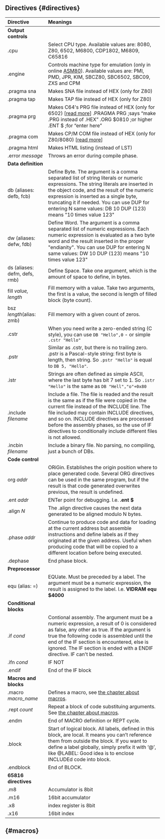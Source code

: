 ## Directives {#directives}

| Directive | Meanings |
| :--- | :--- |
|  **Output controls** |
| .cpu | Select CPU type. Available values are: 8080, Z80, 6502, M6800, CDP1802, M6809, C65816 |
| .engine | Controls machine type for emulation \(only in online [ASM80](https://www.asm80.com/)\). Available values are: PMI, PMD, JPR, KIM, SBCZ80, SBC6502, SBC09, ZXS and CPM |
| .pragma sna | Makes SNA file instead of HEX \(only for Z80\) |
| .pragma tap | Makes TAP file instead of HEX \(only for Z80\) |
| .pragma prg | Makes C64's PRG file instead of HEX \(only for 6502\) \[[read more](https://www.uelectronics.info/2015/04/10/asm80-news-cpm-c64-etc/)\]  .PRAGMA PRG ;says “make .PRG instead of .HEX” .ORG $0810 ;or higher .ENT $ ;for “enter here” |
| .pragma com | Makes CP/M COM file instead of HEX \(only for Z80/8080\) \[[read more](https://www.uelectronics.info/2015/04/10/asm80-news-cpm-c64-etc/)\] |
| .pragma html | Makes HTML listing \(instead of LST\) |
| .error _message_ | Throws an error during compile phase. |
|  **Data definition** |
| db \(aliases: defb, fcb\) | Define Byte. The argument is a comma separated list of string literals or numeric expressions. The string literals are inserted in the object code, and the result of the numeric expression is inserted as a single byte, truncating it if needed. You can use DUP for entering N same values: DB 10 DUP \(123\) means "10 times value 123" |
| dw \(aliases: defw, fdb\) | Define Word. The argument is a comma separated list of numeric expressions. Each numeric expression is evaluated as a two byte word and the result inserted in the proper "endianity". You can use DUP for entering N same values: DW 10 DUP \(123\) means "10 times value 123" |
| ds \(aliases: defm, defs, rmb\) | Define Space. Take one argument, which is the amount of space to define, in bytes. |
| fill _value, length_ | Fill memory with a value. Take two arguments, the first is a value, the second is length of filled block \(byte count\). |
| bsz _length_\(alias: zmb\) | Fill memory with a given count of zeros. |
| .cstr | When you need write a zero-ended string (C style), you can use `DB "Hello",0` - or simple `.cstr "Hello"` |
| .pstr | Similar as .cstr, but there is no trailing zero. .pstr is a Pascal-style string: first byte is length, then string. So `.pstr "Hello"` is equal to `DB 5, "Hello"`. |
| .istr | Strings are often defined as simple ASCII, where the last byte has bit 7 set to 1. So `.istr "Hello"` is the same as `DB "Hell","o"+0x80` |
| .include _filename_ | Include a file. The file is readed and the result is the same as if the file were copied in the current file instead of the INCLUDE line. The file included may contain INCLUDE directives, and so on. INCLUDE directives are processed before the assembly phases, so the use of IF directives to conditionally include different files is not allowed. |
| .incbin _filename_ | Include a binary file. No parsing, no compiling, just a bunch of DBs. |
| **Code control** |
| org _addr_ | ORiGin. Establishes the origin position where to place generated code. Several ORG directives can be used in the same program, but if the result is that code generated overwrites previous, the result is undefined. |
| .ent _addr_ | ENTer point for debugging. I.e. **.ent $** |
| .align _N_ | The .align directive causes the next data generated to be aligned modulo N bytes. |
| .phase _addr_ | Continue to produce code and data for loading at the current address but assemble instructions and define labels as if they originated at the given address. Useful when producing code that will be copied to a different location before being executed. |
| .dephase | End phase block. |
|  **Preprocessor** |
| equ \(alias: =\) | EQUate. Must be preceded by a label. The argument must be a numeric expression, the result is assigned to the label. I.e. **VIDRAM equ $4000** |
|  **Conditional blocks** |
| .if _cond_ | Contional assembly. The argument must be a numeric expression, a result of 0 is considered as false, any other as true. If the argument is true the following code is assembled until the end of the IF section is encountered, else is ignored. The IF section is ended with a ENDIF directive. IF can't be nested. |
| .ifn _cond_ | IF NOT |
| .endif | End of the IF block |
|  **Macros and blocks** |
| .macro _macro\_name_ | Defines a macro, see [the chapter about macros](/macros.md). |
| .rept _count_ | Repeat a block of code substituing arguments. See [the chapter about macros](/macros.md). |
| .endm | End of MACRO definition or REPT cycle. |
| .block | Start of logical block. All labels, defined in this block, are local. It means you can’t reference them from outside the block. If you want to define a label globally, simply prefix it with ‘@’, like @LABEL: Good idea is to enclose INCLUDEd code into block. |
| .endblock | End of BLOCK. |
| **65816 directives** |
| .m8 | Accumulator is 8bit |
| .m16 | 16bit accumulator |
| .x8 | index register is 8bit |
| .x16 | 16bit index |

##  {#macros}



